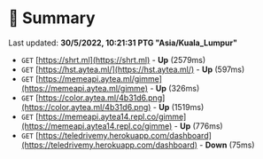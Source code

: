 # 📖 Summary
Last updated: **30/5/2022, 10:21:31 PTG "Asia/Kuala_Lumpur"**

- `GET` [https://shrt.ml](https://shrt.ml) - **Up** (2579ms)
- `GET` [https://hst.aytea.ml/](https://hst.aytea.ml/) - **Up** (597ms)
- `GET` [https://memeapi.aytea.ml/gimme](https://memeapi.aytea.ml/gimme) - **Up** (326ms)
- `GET` [https://color.aytea.ml/4b31d6.png](https://color.aytea.ml/4b31d6.png) - **Up** (1519ms)
- `GET` [https://memeapi.aytea14.repl.co/gimme](https://memeapi.aytea14.repl.co/gimme) - **Up** (776ms)
- `GET` [https://teledrivemy.herokuapp.com/dashboard](https://teledrivemy.herokuapp.com/dashboard) - **Down** (75ms)
